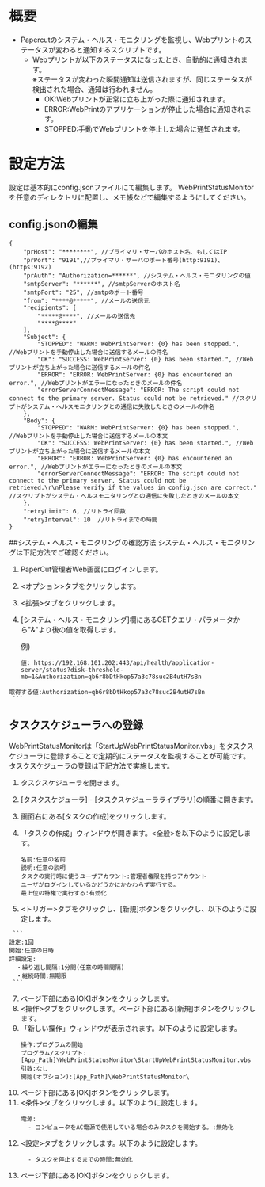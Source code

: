 # 概要
  - Papercutのシステム・ヘルス・モニタリングを監視し、Webプリントのステータスが変わると通知するスクリプトです。
    - Webプリントが以下のステータスになったとき、自動的に通知されます。<br>
      ※ステータスが変わった瞬間通知は送信されますが、同じステータスが検出された場合、通知は行われません。
      - OK:Webプリントが正常に立ち上がった際に通知されます。
      - ERROR:WebPrintのアプリケーションが停止した場合に通知されます。
      - STOPPED:手動でWebプリントを停止した場合に通知されます。
# 設定方法
  設定は基本的にconfig.jsonファイルにて編集します。
  WebPrintStatusMonitorを任意のディレクトリに配置し、メモ帳などで編集するようにしてください。
## config.jsonの編集

```
{
    "prHost": "********", //プライマリ・サーバのホスト名、もしくはIP
    "prPort": "9191",//プライマリ・サーバのポート番号(http:9191)、(https:9192)
    "prAuth": "Authorization=******", //システム・ヘルス・モニタリングの値
    "smtpServer": "******", //smtpServerのホスト名
    "smtpPort": "25", //smtpのポート番号
    "from": "****@*****", //メールの送信元
    "recipients": [
        "*****@****", //メールの送信先
        "****@****"
    ],
    "Subject": {
        "STOPPED": "WARM: WebPrintServer: {0} has been stopped.", //Webプリントを手動停止した場合に送信するメールの件名
        "OK": "SUCCESS: WebPrintServer: {0} has been started.", //Webプリントが立ち上がった場合に送信するメールの件名
        "ERROR": "ERROR: WebPrintServer: {0} has encountered an error.", //Webプリントがエラーになったときのメールの件名
        "errorServerConnectMessage": "ERROR: The script could not connect to the primary server. Status could not be retrieved." //スクリプトがシステム・ヘルスモニタリングとの通信に失敗したときのメールの件名
    },
    "Body": {
        "STOPPED": "WARM: WebPrintServer: {0} has been stopped.", //Webプリントを手動停止した場合に送信するメールの本文
        "OK": "SUCCESS: WebPrintServer: {0} has been started.", //Webプリントが立ち上がった場合に送信するメールの本文
        "ERROR": "ERROR: WebPrintServer: {0} has encountered an error.", //Webプリントがエラーになったときのメールの本文
        "errorServerConnectMessage": "ERROR: The script could not connect to the primary server. Status could not be retrieved.\r\nPlease verify if the values in config.json are correct." //スクリプトがシステム・ヘルスモニタリングとの通信に失敗したときのメールの本文
    },
    "retryLimit": 6, //リトライ回数
    "retryInterval": 10  //リトライまでの時間
}
```
##システム・ヘルス・モニタリングの確認方法
  システム・ヘルス・モニタリングは下記方法でご確認ください。
  1. PaperCut管理者Web画面にログインします。
  2. <オプション>タブをクリックします。
  3. <拡張>タブをクリックします。
  4. [システム・ヘルス・モニタリング]欄にあるGETクエリ・パラメータから"&"より後の値を取得します。

     例)
     ```
     値: https://192.168.101.202:443/api/health/application-server/status?disk-threshold-mb=1&Authorization=qb6r8bDtHkop57a3c78suc2B4utH7sBn
    取得する値:Authorization=qb6r8bDtHkop57a3c78suc2B4utH7sBn
     ```
     
## タスクスケジューラへの登録
  WebPrintStatusMonitorは「StartUpWebPrintStatusMonitor.vbs」をタスクスケジューラに登録することで定期的にステータスを監視することが可能です。<br>
  タスクスケジューラの登録は下記方法で実施します。

  1. タスクスケジューラを開きます。
  2. [タスクスケジューラ] - [タスクスケジューラライブラリ]の順番に開きます。
  3. 画面右にある[タスクの作成]をクリックします。
  4. 「タスクの作成」ウィンドウが開きます。<全般>を以下のように設定します。

     ```
     名前:任意の名前
     説明:任意の説明
     タスクの実行時に使うユーザアカウント:管理者権限を持つアカウント
     ユーザがログインしているかどうかにかかわらず実行する。
     最上位の特権で実行する:有効化
     ```
     
  5.  <トリガー>タブをクリックし、[新規]ボタンをクリックし、以下のように設定します。
     
     ```
    設定:1回
    開始:任意の日時
    詳細設定:
      ・繰り返し間隔:1分間(任意の時間間隔)
      ・継続時間:無期限
     ```
     
  7. ページ下部にある[OK]ボタンをクリックします。
  8. <操作>タブをクリックします。ページ下部にある[新規]ボタンをクリックします。
  9. 「新しい操作」ウィンドウが表示されます。以下のように設定します。
     ```
     操作:プログラムの開始
     プログラム/スクリプト:[App_Path]\WebPrintStatusMonitor\StartUpWebPrintStatusMonitor.vbs
     引数:なし
     開始(オプション):[App_Path]\WebPrintStatusMonitor\
     ```
  10. ページ下部にある[OK]ボタンをクリックします。
  11. <条件>タブをクリックします。以下のように設定します。
      ```
      電源:
        - コンピュータをAC電源で使用している場合のみタスクを開始する。:無効化
      ```
  12. <設定>タブをクリックします。以下のように設定します。
      ```
        - タスクを停止するまでの時間:無効化
      ```
  13. ページ下部にある[OK]ボタンをクリックします。

